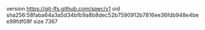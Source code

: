 version https://git-lfs.github.com/spec/v1
oid sha256:58faba64a3a5d34bfb9a8b8dec52b7590912b7816ee36fdb948e4bee99fdf08f
size 7367
